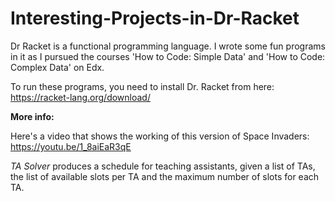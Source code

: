 # Interesting-Projects-in-Dr-Racket
Dr Racket is a functional programming language. I wrote some fun programs in it as I pursued the courses 'How to Code: Simple Data' and 'How to Code: Complex Data' on Edx.

To run these programs, you need to install Dr. Racket from here: https://racket-lang.org/download/

<b> More info:</b>

Here's a video that shows the working of this version of Space Invaders: https://youtu.be/1_8aiEaR3qE

<i>TA Solver</i> produces a schedule for teaching assistants, given a list of TAs, the list of available slots per TA and the maximum number of slots for each TA. 

